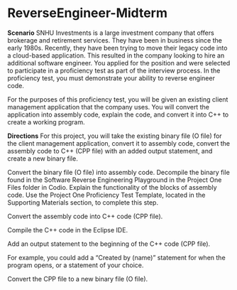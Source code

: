 # ReverseEngineer-Midterm

**Scenario**
SNHU Investments is a large investment company that offers brokerage and retirement services. They have been in business since the early 1980s. Recently, they have been trying to move their legacy code into a cloud-based application. This resulted in the company looking to hire an additional software engineer. You applied for the position and were selected to participate in a proficiency test as part of the interview process. In the proficiency test, you must demonstrate your ability to reverse engineer code.

For the purposes of this proficiency test, you will be given an existing client management application that the company uses. You will convert the application into assembly code, explain the code, and convert it into C++ to create a working program.

**Directions**
For this project, you will take the existing binary file (O file) for the client management application, convert it to assembly code, convert the assembly code to C++ (CPP file) with an added output statement, and create a new binary file.

Convert the binary file (O file) into assembly code.
Decompile the binary file found in the Software Reverse Engineering Playground in the Project One Files folder in Codio.
Explain the functionality of the blocks of assembly code.
Use the Project One Proficiency Test Template, located in the Supporting Materials section, to complete this step.

Convert the assembly code into C++ code (CPP file).

Compile the C++ code in the Eclipse IDE.

Add an output statement to the beginning of the C++ code (CPP file).

For example, you could add a “Created by (name)” statement for when the program opens, or a statement of your choice.

Convert the CPP file to a new binary file (O file).
